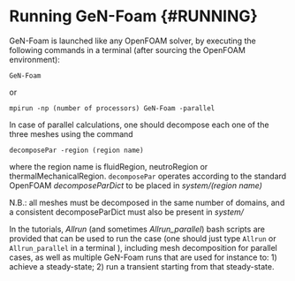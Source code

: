# Running GeN-Foam {#RUNNING}

GeN-Foam is launched like any OpenFOAM solver, by executing the following commands in a terminal (after sourcing the OpenFOAM environment):

`GeN-Foam`

or

`mpirun -np (number of processors) GeN-Foam -parallel`

In case of parallel calculations, one should decompose each one of the three meshes using the command

`decomposePar -region (region name)`

where the region name is fluidRegion, neutroRegion or thermalMechanicalRegion. `decomposePar` operates according to the standard OpenFOAM *decomposeParDict* to be placed in *system/(region name)*

N.B.:  all meshes must be decomposed in the same number of domains, and a consistent decomposeParDict must also be present in *system/*

In the tutorials, *Allrun* (and sometimes *Allrun_parallel*) bash scripts are provided that can be used to run the case (one should just type `Allrun` or `Allrun_parallel` in a terminal  ), including mesh decomposition for parallel cases, as well as multiple GeN-Foam runs that are used for instance to: 1) achieve a steady-state; 2) run a transient starting from that steady-state.
